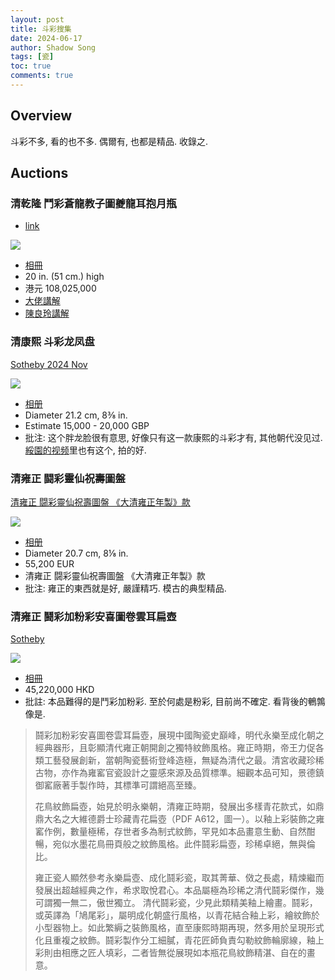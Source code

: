 ```yaml
---
layout: post
title: 斗彩搜集
date: 2024-06-17
author: Shadow Song
tags: [瓷]
toc: true
comments: true
---
```


## Overview

斗彩不多, 看的也不多. 偶爾有, 也都是精品. 收錄之. 


## Auctions

### 清乾隆 鬥彩蒼龍教子圖夔龍耳抱月瓶

- [link](https://www.christies.com/zh/lot/lot-6426581)

![](https://lh3.googleusercontent.com/pw/AP1GczNnx6Yws3ETQEtvEFCs6ylgxjjJiO0P614usBP9_7HKX1J4Wppi9v5GdL1pWq1s82_P_5YHIQjIVvMbo2krj_h9xefLVYVuo10j4gobp-eGdpMSfasVgcwVyMugCg-6zgLaU6jX7ONTrXz0-GypmpwWXg=w1294-h1294-s-no-gm?authuser=0)

- [相冊](https://photos.app.goo.gl/ypeYUvs8Kcvxxya87)
- 20 in. (51 cm.) high
- 港元 108,025,000
- [大佬講解](https://drive.google.com/file/d/1Uq6XgEjaHVaTIByxt0h2_5XuglxsH9QV/view?usp=drive_link)
- [陳良玲講解](https://drive.google.com/file/d/1Bnr_mvewnDGLC6gOUMM6NjBgyPXmdgpl/view?usp=drive_link)

### 清康熙 斗彩龙凤盘

[Sotheby 2024 Nov](https://www.sothebys.com/en/buy/auction/2024/chinese-art-3/a-doucai-dragon-and-phoenix-dish-mark-and-period?locale=en)

![](https://lh3.googleusercontent.com/pw/AP1GczM66WP-aTwQYHrbP2nGudzoPCk38vc9MdK1mkt_n_onjvOjcLlMOWDG3jKOKyb4IwRfzizh6-BUGWX28sPh34CZ4JGhtF9oLNPO76K3gyAE0xjV9cU-jCZdTYXYeLU5nqBSgrDiStAe6AzkxYpUn60nZw=w1294-h1294-s-no-gm?authuser=0)

- [相册](https://photos.app.goo.gl/hZFBztcA7UZYdft49)
- Diameter 21.2 cm, 8⅜ in.
- Estimate 15,000 - 20,000 GBP
- 批注: 这个胖龙脸很有意思, 好像只有这一款康熙的斗彩才有, 其他朝代没见过.  [綏園的视频](https://drive.google.com/file/d/1hNaK8hlpsPUDeJeF6ulg33vnlh1ZSNP0/view?usp=drive_link)里也有这个, 拍的好. 


### 清雍正 闘彩靈仙祝壽圖盤 

[清雍正 闘彩靈仙祝壽圖盤 《大清雍正年製》款](https://www.sothebys.com/en/buy/auction/2024/arts-dasie-pf2407/a-doucai-narcissus-dish-mark-and-period-of)

![](https://lh3.googleusercontent.com/pw/AP1GczMv1hd4YL4URVxesPe6R7rqvDlyz5eBswix2KbEX4suX6_075QoDIoTAF6pH5cI8kDVN66wMFLbKTk6Io91coaOnILwIvUUIk0R82XPsjlP6Hc8kDP4FNb-y05xJpakK4GRmqfC1LiykUr1AXLzNIXl1Q=w1197-h1294-s-no-gm?authuser=1)

- [相册](https://photos.app.goo.gl/G2TUVy4trbbu4AfRA)
- Diameter 20.7 cm, 8⅛ in.
- 55,200 EUR
- 清雍正 闘彩靈仙祝壽圖盤 《大清雍正年製》款
- 批注: 雍正的東西就是好, 嚴謹精巧. 模古的典型精品. 



### 清雍正 鬪彩加粉彩安喜圖卷雲耳扁壺

[Sotheby](https://www.sothebys.com/en/buy/auction/2023/the-leshantang-collection-treasures-of-chinese-art-from-the-tsai-i-ming-collection/an-outstanding-and-possibly-unique-famille-rose)

![](https://lh3.googleusercontent.com/pw/AP1GczNglSwBaiA5gCXB36nW-9XHah8f7OYOfd687exVXD_iaG9C0SW_owquGE_6ZnZj-kPCbUBQTFVJ_S7mkhArUgeepc5k3nB1EbQGpyCKFa7SQyIrA74jjMmBwfGzeNrPJr8L4oytflXvyAT6Fj_6JfgZKQ=w985-h1294-s-no-gm?authuser=0)

- [相冊](https://photos.app.goo.gl/zm8hfLBzCgCcZM827)
- 45,220,000 HKD
- 批註: 本品難得的是鬥彩加粉彩. 至於何處是粉彩, 目前尚不確定. 看背後的鵪鶉像是. 

> 鬪彩加粉彩安喜圖卷雲耳扁壺，展現中國陶瓷史巔峰，明代永樂至成化朝之經典器形，且彰顯清代雍正朝開創之獨特紋飾風格。雍正時期，帝王力促各類工藝發展創新，當朝陶瓷藝術登峰造極，無疑為清代之最。清宮收藏珍稀古物，亦作為雍窰官瓷設計之靈感來源及品質標準。細觀本品可知，景德鎮御窰廠著手製作時，其標準可謂絕高至臻。
> 
> 花鳥紋飾扁壺，始見於明永樂朝，清雍正時期，發展出多樣青花款式，如鼎鼎大名之大維德爵士珍藏青花扁壺（PDF A612，圖一）。以釉上彩裝飾之雍窰作例，數量極稀，存世者多為制式紋飾，罕見如本品畫意生動、自然酣暢，宛似水墨花鳥冊頁般之紋飾風格。此件鬪彩扁壺，珍稀卓絕，無與倫比。
> 
> 雍正瓷人顯然參考永樂扁壺、成化鬪彩瓷，取其菁華、傚之長處，精煉繼而發展出超越經典之作，希求取悅君心。本品屬極為珍稀之清代鬪彩傑作，幾可謂獨一無二，傲世獨立。
> 清代鬪彩瓷，少見此類精美釉上繪畫。鬪彩，或英譯為「鳩尾彩」，屬明成化朝盛行風格，以青花結合釉上彩，繪紋飾於小型器物上。如此繁縟之裝飾風格，直至康熙時期再現，然多用於呈現形式化且重複之紋飾。鬪彩製作分工細膩，青花匠師負責勾勒紋飾輪廓線，釉上彩則由相應之匠人填彩，二者皆無從展現如本瓶花鳥紋飾精湛、自在的畫意。
